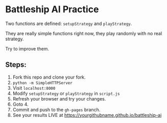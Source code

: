 # Battleship AI Practice

Two functions are defined: `setupStrategy` and `playStrategy`.

They are really simple functions right now, they play randomly with no real strategy.

Try to improve them.

## Steps:

1. Fork this repo and clone your fork.
2. `python -m SimpleHTTPServer`
3. Visit `localhost:8000`
4. Modify `setupStrategy` or `playStrategy` in `script.js`
5. Refresh your browser and try your changes.
6. Goto 4.
7. Commit and push to the `gh-pages` branch.
8. See your results LIVE at https://yourgithubname.github.io/battleship-ai
